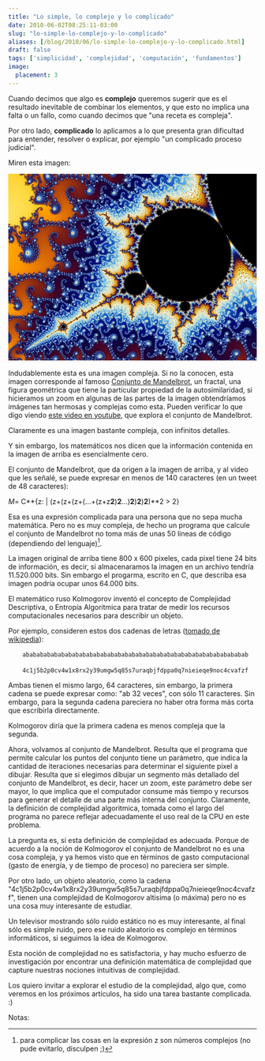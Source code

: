 ```yaml
---
title: "Lo simple, lo complejo y lo complicado"
date: 2010-06-02T08:25:11-03:00
slug: "lo-simple-lo-complejo-y-lo-complicado"
aliases: [/blog/2010/06/lo-simple-lo-complejo-y-lo-complicado.html]
draft: false
tags: ['simplicidad', 'complejidad', 'computación', 'fundamentos']
image:
  placement: 3
---
```


Cuando decimos que algo es **complejo** queremos sugerir que es el
resultado inevitable de combinar los elementos, y que esto no implica
una falta o un fallo, como cuando decimos que "una receta es
compleja".

Por otro lado, **complicado** lo aplicamos a lo que presenta gran
dificultad para entender, resolver o explicar, por ejemplo "un
complicado proceso judicial".


Miren esta imagen:

![](mandelbrot-automatic-art.jpg)

Indudablemente esta es una imagen compleja. Si no la conocen, esta
imagen corresponde al famoso [Conjunto de
Mandelbrot](http://es.wikipedia.org/wiki/Conjunto_de_Mandelbrot), un
fractal, una figura geométrica que tiene la particular propiedad de la
autosimilaridad, si hicieramos un zoom en algunas de las partes de la
imagen obtendríamos imágenes tan hermosas y complejas como esta. Pueden
verificar lo que digo viendo [este video en
youtube](http://www.youtube.com/watch?v=gEw8xpb1aRA), que explora el
conjunto de Mandelbrot.

Claramente es una imagen bastante compleja, con infinitos detalles.

Y sin embargo, los matemáticos nos dicen que la información contenida
en la imagen de arriba es esencialmente cero.

El conjunto de Mandelbrot, que da origen a la imagen de arriba, y al
video que les señalé, se puede expresar en menos de 140 caracteres (en
un tweet de 48 caracteres):

*M*= C**{z: | (z+(z+(z+(\...+(z+z**2**)**2**\...)**2**)**2**)**2**)**2 \> 2}


Esa es una expresión complicada para una persona que no sepa mucha
matemática. Pero no es muy compleja, de hecho un programa que calcule el
conjunto de Mandelbrot no toma más de unas 50 lineas de código
(dependiendo del lenguaje)[^*].

La imagen original de arriba tiene 800 x 600 pixeles, cada pixel tiene
24 bits de información, es decir, si almacenaramos la imagen en un
archivo tendría 11.520.000 bits. Sin embargo el progarma, escrito en C,
que describa esa imagen podría ocupar unos 64.000 bits.

El matemático ruso Kolmogorov inventó el concepto de Complejidad
Descriptiva, o Entropía Algoritmica para tratar de medir los recursos
computacionales necesarios para describir un objeto.

Por ejemplo, consideren estos dos cadenas de letras ([tomado de
wikipedia](http://en.wikipedia.org/wiki/Kolmogorov_complexity#Chaitin.27s_incompleteness_theorem)):

```
    abababababababababababababababababababababababababababababababab

    4c1j5b2p0cv4w1x8rx2y39umgw5q85s7uraqbjfdppa0q7nieieqe9noc4cvafzf
```

Ambas tienen el mismo largo, 64 caracteres, sin embargo, la primera
cadena se puede expresar como: "ab 32 veces", con sólo 11 caracteres.
Sin embargo, para la segunda cadena pareciera no haber otra forma más
corta que escribirla directamente.

Kolmogorov diría que la primera cadena es menos compleja que la segunda.

Ahora, volvamos al conjunto de Mandelbrot. Resulta que el programa que
permite calcular los puntos del conjunto tiene un parámetro, que indica
la cantidad de iteraciones necesarias para determinar el siguiente pixel
a dibujar. Resulta que si elegimos dibujar un segmento más detallado del
conjunto de Mandelbrot, es decir, hacer un zoom, este parámetro debe ser
mayor, lo que implica que el computador consume más tiempo y recursos
para generar el detalle de una parte más interna del conjunto.
Claramente, la definición de complejidad algoritmica, tomada como el
largo del programa no parece reflejar adecuadamente el uso real de la
CPU en este problema.

La pregunta es, si esta definición de complejidad es adecuada. Porque de
acuerdo a la noción de Kolmogorov el conjunto de Mandelbrot no es una
cosa compleja, y ya hemos visto que en términos de gasto computacional
(gasto de energía, y de tiempo de proceso) no pareciera ser simple.

Por otro lado, un objeto aleatorio, como la cadena
"4c1j5b2p0cv4w1x8rx2y39umgw5q85s7uraqbjfdppa0q7nieieqe9noc4cvafzf",
tienen una complejidad de Kolmogorov altisima (o máxima) pero no es una
cosa muy interesante de estudiar.

Un televisor mostrando sólo ruido estático no es muy interesante, al
final sólo es simple ruido, pero ese ruido aleatorio es complejo en
términos informáticos, si seguimos la idea de Kolmogorov.

Esta noción de complejidad no es satisfactoria, y hay mucho esfuerzo de
investigación por encontrar una definición matemática de complejidad que
capture nuestras nociones intuitivas de complejidad.

Los quiero invitar a explorar el estudio de la complejidad, algo que,
como veremos en los próximos artículos, ha sido una tarea bastante
complicada. :)

Notas:

[^*]: para complicar las cosas en la expresión z son números complejos
(no pude evitarlo, disculpen ;)
